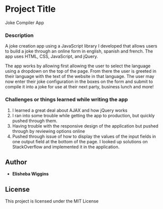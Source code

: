 # Project Title

Joke Compiler App


### Description

A joke creation app using a JavaScript library I developed that allows users to build a joke through an online form in english, spanish and french. The app uses HTML, CSS, JavaScript, and jQuery.

The app works by allowing first allowing the user to select the language using a dropdown on the top of the page. From there the user is greeted in their language with the text of the website in that language. The user may now enter their joke configuration in the boxes on the form and submit to compile it into a joke for use at their next party, business lunch and more!

### Challenges or things learned while writing the app

1. I learned a great deal about AJAX and how jQuery works
2. I ran into some trouble while getting the app to production, but quickly pushed through them.
3. Having trouble with the responsive design of the application but pushed through by reviewing options online
4. Pushed through issue of how to display the values of the input fields in one output field at the bottom of the page. I looked up solutions on StackOverflow and implemented it in the application.


## Author

* **Elisheba Wiggins**


## License

This project is licensed under the MIT License
